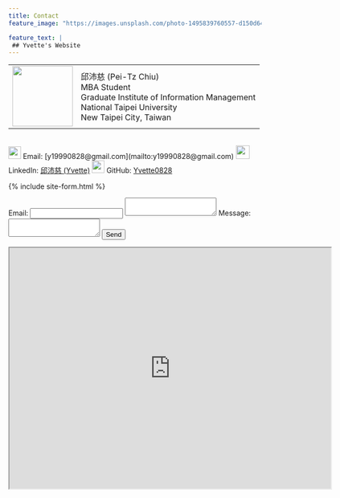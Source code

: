 ```yaml
---
title: Contact
feature_image: "https://images.unsplash.com/photo-1495839760557-d150d64b4469?ixlib=rb-1.2.1&ixid=MnwxMjA3fDB8MHxwaG90by1wYWdlfHx8fGVufDB8fHx8&auto=format&fit=crop&w=2070&q=80"

feature_text: |
 ## Yvette's Website
---
```

<!-- https://picsum.photos/1300/400?image=989 -->

<html>
    <table style="margin-left: auto; margin-right: auto;">
        <tr>
            <td>
                <!--左侧内容-->
             <img src="https://i.imgur.com/hvJ6f1j.jpg" width="120">
            </td>
            <td>
                <!--右侧内容-->
             邱沛慈 (Pei-Tz Chiu)   
             <br>MBA Student
             <br>Graduate Institute of Information Management
             <br>National Taipei University
             <br>New Taipei City, Taiwan   
            </td>
        </tr>
    </table>
</html>   


<!-- 邱沛慈 (Pei-Tz Chiu)   
MBA Student   
Graduate Institute of Information Management   
National Taipei University   
New Taipei City, Taiwan    -->
    
<br>
<img src="https://i.imgur.com/IvOarY8.png" width="25" height="25">
Email: [y19990828@gmail.com](mailto:y19990828@gmail.com)   

<img src="https://i.imgur.com/kDsgxkS.png" width="27" height="27">
LinkedIn: <a href="https://www.linkedin.com/in/%E6%B2%9B%E6%85%88-%E9%82%B1-14ba29227/" target="_blank">邱沛慈 (Yvette)</a>   

<img src="https://i.imgur.com/FvDYD7e.png" width="25" height="25">
GitHub: <a href="https://github.com/Yvette0828" target="_blank">Yvette0828</a>   

{% include site-form.html %}

<form
  action="https://formspree.io/f/mnqwrrbq"
  method="POST"
>
  <label>
    Email:
    <input type="email" name="email">
    <textarea name="Your email"></textarea>
  </label>
  <label>
    Message:
    <textarea name="Your message..."></textarea>
  </label>
  <!-- your other form fields go here -->
  <button type="submit">Send</button>
</form>

<!-- {% include map.html id="1TDsvauiM-_EXUg4B-oMeXIctedfRpvM" title="National Taipei University" %} -->
<iframe src="https://www.google.com/maps/d/u/0/embed?mid=1TDsvauiM-_EXUg4B-oMeXIctedfRpvM&ehbc=2E312F&hl=en" width="640" height="480"></iframe>

